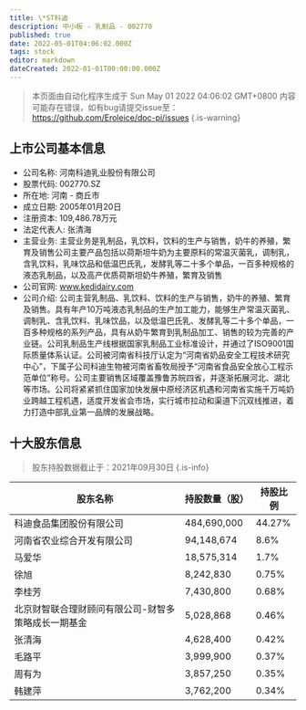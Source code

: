 ```yaml
---
title: \*ST科迪
description: 中小板 - 乳制品 - 002770
published: true
date: 2022-05-01T04:06:02.000Z
tags: stock
editor: markdown
dateCreated: 2022-01-01T00:00:00.000Z
---
```


> 本页面由自动化程序生成于 Sun May 01 2022 04:06:02 GMT+0800
> 内容可能存在错误，如有bug请提交issue至：https://github.com/Eroleice/doc-pi/issues
{.is-warning}

## 上市公司基本信息
- 公司名称: 河南科迪乳业股份有限公司
- 股票代码: 002770.SZ
- 所在地: 河南 - 商丘市
- 成立日期: 2005年01月20日
- 注册资本: 109,486.78万元
- 法定代表人: 张清海
- 主营业务: 主营业务是乳制品，乳饮料，饮料的生产与销售，奶牛的养殖，繁育及销售公司主要产品包括以荷斯坦牛奶为主要原料的常温灭菌乳，调制乳，含乳饮料，乳味饮品和低温巴氏乳，发酵乳等二十多个单品，一百多种规格的液态乳制品，以及高产优质荷斯坦奶牛养殖，繁育及销售
- 公司官网: www.kedidairy.com
- 公司介绍: 公司主营乳制品、乳饮料、饮料的生产与销售，奶牛的养殖、繁育及销售。具有年产10万吨液态乳制品的生产加工能力，能够生产常温灭菌乳、调制乳、含乳饮料、乳味饮品，以及低温巴氏乳、发酵乳等二十多个单品，一百多种规格的系列产品，具有从奶牛繁育到乳制品加工、销售的较为完善的产业链。公司乳制品生产线根据国家乳制品工业标准设计，并通过了ISO9001国际质量体系认证。公司被河南省科技厅认定为“河南省奶品安全工程技术研究中心”，下属子公司科迪生物被河南省畜牧局授予“河南省食品安全放心工程示范单位”称号。公司主要销售区域覆盖豫鲁苏皖四省，并逐渐拓展河北、湖北等市场。公司将紧紧抓住国家加快发展中原经济区机遇和河南省实施千万吨奶业跨越工程机遇，适度开发省会市场，实行城市拉动和渠道下沉双线推进，着力打造中部乳业第一品牌的发展战略。


## 十大股东信息
> 股东持股数据截止于：2021年09月30日
{.is-info}

| 股东名称 | 持股数量（股） | 持股比例 |
| --- | --- | --- |
| 科迪食品集团股份有限公司 | 484,690,000 | 44.27% |
| 河南省农业综合开发有限公司 | 94,148,674 | 8.6% |
| 马爱华 | 18,575,314 | 1.7% |
| 徐旭 | 8,242,830 | 0.75% |
| 李桂芳 | 7,430,800 | 0.68% |
| 北京财智联合理财顾问有限公司-财智多策略成长一期基金 | 5,028,868 | 0.46% |
| 张清海 | 4,628,400 | 0.42% |
| 毛路平 | 3,999,900 | 0.37% |
| 周有为 | 3,857,250 | 0.35% |
| 韩建萍 | 3,762,200 | 0.34% |




